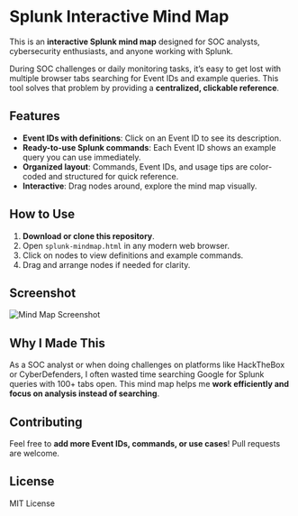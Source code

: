 # Splunk Interactive Mind Map

This is an **interactive Splunk mind map** designed for SOC analysts, cybersecurity enthusiasts, and anyone working with Splunk.  

During SOC challenges or daily monitoring tasks, it’s easy to get lost with multiple browser tabs searching for Event IDs and example queries. This tool solves that problem by providing a **centralized, clickable reference**.

## Features

- **Event IDs with definitions**: Click on an Event ID to see its description.  
- **Ready-to-use Splunk commands**: Each Event ID shows an example query you can use immediately.  
- **Organized layout**: Commands, Event IDs, and usage tips are color-coded and structured for quick reference.  
- **Interactive**: Drag nodes around, explore the mind map visually.  

## How to Use

1. **Download or clone this repository**.  
2. Open `splunk-mindmap.html` in any modern web browser.  
3. Click on nodes to view definitions and example commands.  
4. Drag and arrange nodes if needed for clarity.  

## Screenshot

![Mind Map Screenshot](screenshot.png)  <!-- Optional: add a screenshot image -->

## Why I Made This

As a SOC analyst or when doing challenges on platforms like HackTheBox or CyberDefenders, I often wasted time searching Google for Splunk queries with 100+ tabs open. This mind map helps me **work efficiently and focus on analysis instead of searching**.

## Contributing

Feel free to **add more Event IDs, commands, or use cases**! Pull requests are welcome.  

## License

MIT License
